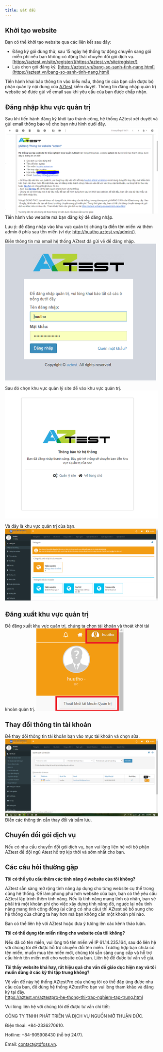 ```yaml
---
title: Bắt đầu
---
```


## Khởi tạo website

Bạn có thể khởi tạo website qua các liên kết sau đây:

- Đăng ký gói dùng thử, sau 15 ngày hệ thống tự động chuyển sang gói miễn phí nếu bạn không có động thái chuyển đổi gói dịch vụ. [https://aztest.vn/site/register/](https://aztest.vn/site/register/)
- Lựa chọn gói đăng ký. [https://aztest.vn/bang-so-sanh-tinh-nang.html](https://aztest.vn/bang-so-sanh-tinh-nang.html)

Tiến hành khai báo thông tin vào biểu mẫu, thông tin của bạn cần được bộ phận quản lý nội dung của [AZtest](https://aztest.vn) kiểm duyệt. Thông tin đăng nhập quản trị website sẽ được gửi về email sau khi yêu cầu của bạn được chấp nhận.

## Đăng nhập khu vực quản trị

Sau khi tiến hành đăng ký khởi tạo thành công, hệ thống AZtest xét duyệt và gửi email thông báo về cho bạn như hình dưới đây.
![](images/start/email_xac_nhan.PNG)
Tiến hành vào website mà bạn đăng ký để đăng nhập.

Lưu ý: để đăng nhập vào khu vực quản trị chúng ta điền tên miền và thêm admin ở phía sau tên miền (ví dụ: http://huutho.aztest.vn/admin/).

Điền thông tin mà email hệ thống AZtest đã gửi về để đăng nhập.
![](images/start/dang_nhap.PNG)

Sau đó chọn khu vực quản lý site để vào khu vực quản trị.
![](images/start/chon_khu_vuc.PNG)

Và đây là khu vực quản trị của bạn.
![](images/start/khu_vuc_quan_tri.PNG)

## Đăng xuất khu vực quản trị
Để đăng xuất khu vực quản trị, chúng ta chọn tài khoản và thoát khỏi tài khoản quản trị.
![](images/start/dang_xuat.png)	
## Thay đổi thông tin tài khoản
Để thay đổi thông tin tài khoản	bạn vào mục tài khoản và chọn sửa. 
![](images/start/sua_tai_khoan.png) 
Điền các thông tin cần thay đổi và bấm lưu.

## Chuyển đổi gói dịch vụ

Nếu có nhu cầu chuyển đổi gói dịch vụ, bạn vui lòng liện hệ với bộ phận AZtest để đội ngũ Atest hỗ trợ kịp thời và sớm nhất cho bạn.

## Các câu hỏi thường gặp
**Tôi có thể yêu cầu thêm các tính năng ở website của tôi không?**

AZtest sẵn sàng mở rộng tính năng áp dụng cho từng website cụ thể trong cùng hệ thống. Để làm phong phú hơn website của bạn, bạn có thể yêu cầu AZtest lập trình thêm tính năng. Nếu là tính năng mang tính cá nhân, bạn sẽ phải trả một khoản phí cho việc xây dựng tính năng đó, ngược lại nếu tính năng mang tính cộng đồng (ai cũng có nhu cầu) thì AZtest sẽ bổ sung cho hệ thống của chúng ta hay hơn mà bạn không cần một khoản phí nào.

Bạn có thể liên hệ với AZtest hoặc đưa ý tưởng lên các kênh thảo luận.

**Tôi có thể dụng tên miền riêng cho website của tôi không?**

Nếu đã có tên miền, vui lòng trỏ tên miền về IP 61.14.235.164, sau đó liên hệ với chúng tôi để được hỗ trợ chuyển đổi tên miền.
Trường hợp bạn chưa có tên miền, muốn mua tên miền mới, chúng tôi sẵn sàng cung cấp và hỗ trợ cấu hình tên miền mới cho website của bạn. Liên hệ để được tư vấn về giá.

**Tôi thấy website khá hay, rất hiệu quả cho vấn đề giáo dục hiện nay và tôi muốn dùng ở các kỳ thi tập trung không?** 

Vê vấn đề này hệ thống AZtestPro của chúng tôi có thể đáp ứng được nhu cầu của bạn, để dùng hệ thống AZtestPro bạn vui lòng tham khảo và đăng ký tại đây.   
https://aztest.vn/aztestpro-he-thong-thi-trac-nghiem-tap-trung.html 


Vui lòng liên hệ với chúng tôi để được tư vấn chi tiết:

CÔNG TY TNHH PHÁT TRIỂN VÀ DỊCH VỤ NGUỒN MỞ THUẬN ĐỨC.

Điện thoại: +84-2336270610.   

Hotline: +84-905908430 (hỗ trợ 24/7).

Email: contact@tdfoss.vn.

